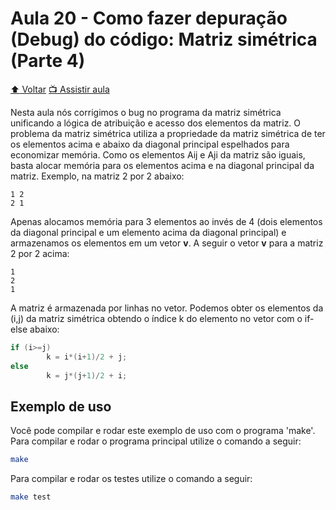 # Aula 20 - Como fazer depuração (Debug) do código: Matriz simétrica (Parte 4)

[:arrow_up: Voltar](https://github.com/Geofisicando/C-orientado-a-testes#%C3%ADndice)
[:tv: Assistir aula](https://youtu.be/wSQ_3AETtQo)

Nesta aula nós corrigimos o bug no programa da matriz simétrica unificando a lógica de atribuição e acesso dos elementos da matriz.
O problema da matriz simétrica utiliza a propriedade da matriz simétrica de ter os elementos acima e abaixo da diagonal principal
espelhados para economizar memória. Como os elementos Aij e Aji da matriz são iguais, basta alocar memória para os elementos acima e
na diagonal principal da matriz. Exemplo, na matriz 2 por 2 abaixo:

```
1 2
2 1
```

Apenas alocamos memória para 3 elementos ao invés de 4 (dois elementos da diagonal principal e um elemento acima da diagonal principal) e
armazenamos os elementos em um vetor **v**. A seguir o vetor **v** para a matriz 2 por 2 acima:

```
1
2
1
```

A matriz é armazenada por linhas no vetor. Podemos obter os elementos da (i,j) da matriz simétrica obtendo o índice k
do elemento no vetor com o if-else abaixo:

```c
if (i>=j)
        k = i*(i+1)/2 + j;
else
        k = j*(j+1)/2 + i;
```

## Exemplo de uso


Você pode compilar e rodar este exemplo de uso com o programa 'make'. Para compilar e rodar o programa principal utilize o comando a seguir:

```sh
make
```

Para compilar e rodar os testes utilize o comando a seguir:

```sh
make test
```
